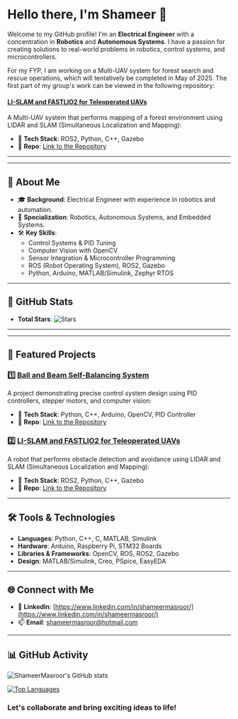 # Hello there, I'm Shameer 👋

Welcome to my GitHub profile! I'm an **Electrical Engineer** with a concentration in **Robotics** and **Autonomous Systems**. I have a passion for creating solutions to real-world problems in robotics, control systems, and microcontrollers.

For my FYP, I am working on a Multi-UAV system for forest search and rescue operations, which will tentatively be completed in May of 2025.
The first part of my group's work can be viewed in the following repository:

#### **[LI-SLAM and FASTLIO2 for Teleoperated UAVs](https://github.com/ShameerMasroor/LI-SLAM-and-FASTLIO2-for-Teleoperated-UAVs)**
A Multi-UAV system that performs mapping of a forest environment using LIDAR and SLAM (Simultaneous Localization and Mapping):
- 🧭 **Tech Stack**: ROS2, Python, C++, Gazebo
- 🔗 **Repo**: [Link to the Repository](https://github.com/ShameerMasroor/LI-SLAM-and-FASTLIO2-for-Teleoperated-UAVs)

---
---

## 🚀 About Me

- 🎓 **Background**: Electrical Engineer with experience in robotics and automation.
- 🤖 **Specialization**: Robotics, Autonomous Systems, and Embedded Systems.
- 🛠️ **Key Skills**: 
  - Control Systems & PID Tuning
  - Computer Vision with OpenCV
  - Sensor Integration & Microcontroller Programming
  - ROS (Robot Operating System), ROS2, Gazebo
  - Python, Arduino, MATLAB/Simulink, Zephyr RTOS

---

## 🌟 GitHub Stats

- **Total Stars**: ![Stars](https://img.shields.io/github/stars/ShameerMasroor?style=social)


---
---
## 🌟 Featured Projects

### 1️⃣ **[Ball and Beam Self-Balancing System](https://github.com/ShameerMasroor/Vision-based-Beam-Ball-Balance-System)**
A project demonstrating precise control system design using PID controllers, stepper motors, and computer vision:
- 🤖 **Tech Stack**: Python, C++, Arduino, OpenCV, PID Controller
- 🔗 **Repo**: [Link to the Repository](https://github.com/ShameerMasroor/Vision-based-Beam-Ball-Balance-System)

### 2️⃣ **[LI-SLAM and FASTLIO2 for Teleoperated UAVs](https://github.com/ShameerMasroor/LI-SLAM-and-FASTLIO2-for-Teleoperated-UAVs)**
A robot that performs obstacle detection and avoidance using LIDAR and SLAM (Simultaneous Localization and Mapping):
- 🧭 **Tech Stack**: ROS2, Python, C++, Gazebo
- 🔗 **Repo**: [Link to the Repository](https://github.com/ShameerMasroor/LI-SLAM-and-FASTLIO2-for-Teleoperated-UAVs)

---

## 🛠️ Tools & Technologies

- **Languages**: Python, C++, C, MATLAB, Simulink
- **Hardware**: Arduino, Raspberry Pi, STM32 Boards
- **Libraries & Frameworks**: OpenCV, ROS, ROS2, Gazebo
- **Design**: MATLAB/Simulink, Creo, PSpice, EasyEDA

---

## 🌐 Connect with Me

- 💼 **LinkedIn**: [https://www.linkedin.com/in/shameermasroor/](https://www.linkedin.com/in/shameermasroor/)
- 📫 **Email**: [shameermasroor@hotmail.com](mailto:shameermasroor@hotmail.com)

---

## 📊 GitHub Activity

![ShameerMasroor's GitHub stats](https://github-readme-stats.vercel.app/api?username=ShameerMasroor&show_icons=true&theme=radical)

[![Top Languages](https://github-readme-stats.vercel.app/api/top-langs/?username=ShameerMasroor&layout=compact&theme=radical)](https://github.com/ShameerMasroor/github-readme-stats)


### Let's collaborate and bring exciting ideas to life!
